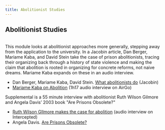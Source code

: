 ```yaml
---
title: Abolitionist Studies
---
```


## Abolitionist Studies
<br>
This module looks at abolitionist approaches more generally, stepping away from the application to the university. In a Jacobin article, Dan Berger, Mariame Kaba, and David Stein take the case of prison abolitionists, tracing their organizing back through a history of state violence and making the claim that abolition is rooted in organizing for concrete reforms, not naive dreams. Mariame Kaba expands on these in an audio interview.



*   Dan Berger, Mariame Kaba, David Stein. [What abolitionists do](https://www.jacobinmag.com/2017/08/prison-abolition-reform-mass-incarceration) (Jacobin)
*   [Mariame Kaba on Abolition](https://airgoradio.com/airgo/2020/7/7/episode-253-the-abolition-suite-vol-2-mariame-kaba) (1h17 audio interview on AirGo)

Supplemental is a 55 minute interview with abolitionist Ruth Wilson Gilmore and Angela Davis’ 2003 book "Are Prisons Obsolete?"



*   [Ruth Wilson GIlmore makes the case for abolition](https://theintercept.com/2020/06/10/ruth-wilson-gilmore-makes-the-case-for-abolition/) (audio interview on Intercepted)
*   Angela Davis. [Are Prisons Obsolete?](https://theanarchistlibrary.org/library/angela-y-davis-are-prisons-obsolete)




